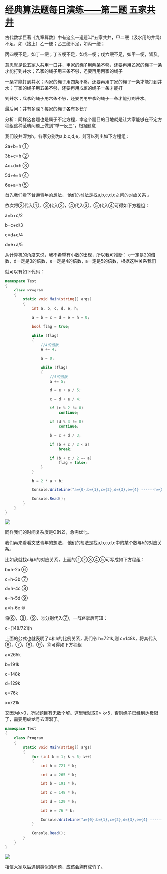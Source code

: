 # [经典算法题每日演练——第二题 五家共井][0]

古代数学巨著《九章算数》中有这么一道题叫“五家共井，甲二绠（汲水用的井绳）不足，如（接上）乙一绠；乙三绠不足，如丙一绠；

丙四绠不足，如丁一绠；丁五绠不足，如戊一绠；戊六绠不足，如甲一绠，皆及。

意思就是说五家人共用一口井，甲家的绳子用两条不够，还要再用乙家的绳子一条才能打到井水；乙家的绳子用三条不够，还要再用丙家的绳子

一条才能打到井水；丙家的绳子用四条不够，还要再用丁家的绳子一条才能打到井水；丁家的绳子用五条不够，还要再用戊家的绳子一条才能打

到井水；戊家的绳子用六条不够，还要再用甲家的绳子一条才能打到井水。

最后问：井有多深？每家的绳子各有多长？

分析：同样这套题也是属于不定方程，拿这个题目的目地就是让大家能够在不定方程组这种范畴问题上做到“举一反三”，根据题意

我们设井深为h，各家分别为a,b,c,d,e，则可以列出如下方程组：

2a+b=h ①

3b+c=h ②

4c+d=h ③

5d+e=h ④

6e+a=h ⑤

首先我们看下普通青年的想法， 他们的想法是找a,b,c,d,e之间的对应关系 。

依次将②代入①，③代入②，④代入③，⑤代入④可得如下方程组：

a=b+c/2 

b=c+d/3 

c=d+e/4 

d=e+a/5 

从计算机的角度来说，我不希望有小数的出现，所以我可推断： c一定是2的倍数，d一定是3的倍数，e一定是4的倍数，a一定是5的倍数，根据这种关系我们

就可以有如下代码：

```csharp
namespace Test
{
    class Program
    {
        static void Main(string[] args)
        {
            int a, b, c, d, e, h;

            a = b = c = d = e = h = 0;

            bool flag = true;

            while (flag)
            {
                //4的倍数
                e += 4;

                a = 0;

                while (flag)
                {
                    //5的倍数
                    a += 5;

                    d = e + a / 5;

                    c = d + e / 4;

                    if (c % 2 != 0)
                        continue;

                    if (d % 3 != 0)
                        continue;

                    b = c + d / 3;

                    if (b + c / 2 < a)
                        break;

                    if (b + c / 2 == a)
                        flag = false;
                }
            }

            h = 2 * a + b;

            Console.WriteLine("a={0},b={1},c={2},d={3},e={4} ------h={5}\n", a, b, c, d, e, h);

            Console.Read();
        }
    }
}
```

![][1]

同样我们的时间复杂度是O(N2)，急需优化。

我们再来看看文艺青年的想法， 他们的想法是找a,b,c,d,e中的某个数与h的对应关系。

比如我就找c与h的对应关系，上面的①②③④⑤可写成如下方程组：

b=h-2a ⑥

c=h-3b ⑦

d=h-4c ⑧

e=h-5d ⑨

a=h-6e ⑩

将⑥，⑧，⑨，⑩分别代入⑦，一阵痉挛后可知：

c=(148/721)h

上面的公式也就表明了c和h的比例关系，我们令 h=721k,则 c=148k，将其代入⑥，⑦，⑧，⑨，⑩可得如下方程组

a=265k

b=191k

c=148k

d=129k

e=76k

x=721k

又因为k>0，所以题目有无数个解。这里我就取0< k<5，否则绳子已经到达极限了，需要用蛟龙号去深潜了。

```csharp
namespace Test
{
    class Program
    {
        static void Main(string[] args)
        {
            for (int k = 1; k < 5; k++)
            {
                int h = 721 * k;

                int a = 265 * k;

                int b = 191 * k;

                int c = 148 * k;

                int d = 129 * k;

                int e = 76 * k;

                Console.WriteLine("a={0},b={1},c={2},d={3},e={4} ------h={5}\n", a, b, c, d, e, h);
            }

            Console.Read();
        }
    }
}
```

![][2]

相信大家以后遇到类似的问题，应该会胸有成竹了。

[0]: http://www.cnblogs.com/huangxincheng/archive/2012/08/06/2625427.html
[1]: ./img/2012080616245576.png
[2]: ./img/2012080616452883.png